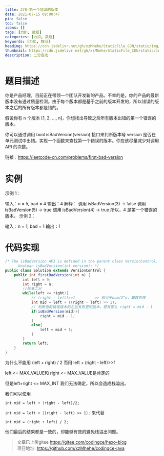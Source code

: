 ```yaml
---
title: 278-第一个错误的版本
date: 2021-07-15 09:00:47
pin: false
toc: false
icons: []
tags: [力扣, 数组]
categories: [力扣, 数组]
keywords: [力扣, 数组]
headimg: https://cdn.jsdelivr.net/gh/xzMhehe/StaticFile_CDN/static/img/20210715093420.jpg
thumbnail: https://cdn.jsdelivr.net/gh/xzMhehe/StaticFile_CDN/static/img/20210715093420.jpg
description: 二分查找
---
```

# 题目描述
你是产品经理，目前正在带领一个团队开发新的产品。不幸的是，你的产品的最新版本没有通过质量检测。由于每个版本都是基于之前的版本开发的，所以错误的版本之后的所有版本都是错的。

假设你有 n 个版本 [1, 2, ..., n]，你想找出导致之后所有版本出错的第一个错误的版本。

你可以通过调用 bool isBadVersion(version) 接口来判断版本号 version 是否在单元测试中出错。实现一个函数来查找第一个错误的版本。你应该尽量减少对调用 API 的次数。



链接：https://leetcode-cn.com/problems/first-bad-version

# 实例
示例 1：

输入：n = 5, bad = 4
输出：4
解释：
调用 isBadVersion(3) -> false 
调用 isBadVersion(5) -> true 
调用 isBadVersion(4) -> true
所以，4 是第一个错误的版本。
示例 2：

输入：n = 1, bad = 1
输出：1


# 代码实现
```java
/* The isBadVersion API is defined in the parent class VersionControl.
      boolean isBadVersion(int version); */
public class Solution extends VersionControl {
    public int firstBadVersion(int n) {
        int left = 0;
        int right = n;
        //标准二分
        while(left <= right){
            // (right - left)>>1         >> 相当于num/2^n，算数右移
            int mid = left + ((right - left) >> 1);
            // 判断当前错误版本的左边有有更旧版本，若有那么 right = mid - 1     
            if(isBadVersion(mid)){
                right = mid - 1;
            }
            else{
                left = mid + 1;
            }
        }
        return left;
    }
}
```

为什么不能用 (left + right) / 2 而用 left + (right - left)>>1

left <= MAX_VALUE和 right <= MAX_VALUE是肯定的

但是left+right <= MAX_INT 我们无法确定，所以会造成栈溢出。

我们可以使用

`int mid = left + (right - left)/2;`

`int mid = left + ((right - left) >> 1);`
来代替

`int mid = (right + left) / 2;`

他们最后的结果都是一致的，却能够有效的避免栈溢出问题。



>文章已上传gitee https://gitee.com/codingce/hexo-blog   
>项目地址: https://github.com/xzMhehe/codingce-java